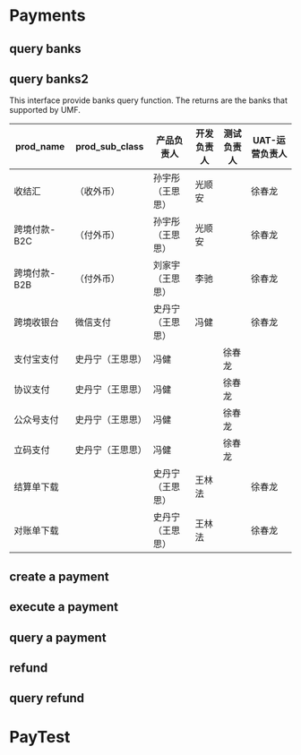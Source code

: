 # Payments


## query banks


## query banks2
This interface provide banks query function. The returns are the banks that supported by UMF.

prod_name | prod_sub_class | 产品负责人 | 开发负责人 | 测试负责人 | UAT-运营负责人
------- | ------- | ------- | ------- | ------- | -------
收结汇 | （收外币） | 孙宇彤（王思思） | 光顺安 |  | 徐春龙
跨境付款-B2C | （付外币） | 孙宇彤（王思思） | 光顺安 |  | 徐春龙
跨境付款-B2B | （付外币） | 刘家宇（王思思） | 李驰 |  | 徐春龙
跨境收银台 | 微信支付 | 史丹宁（王思思） | 冯健 |  | 徐春龙
 | 支付宝支付 | 史丹宁（王思思） | 冯健 |  | 徐春龙
 | 协议支付 | 史丹宁（王思思） | 冯健 |  | 徐春龙
 | 公众号支付 | 史丹宁（王思思） | 冯健 |  | 徐春龙
 | 立码支付 | 史丹宁（王思思） | 冯健 |  | 徐春龙
结算单下载 |  | 史丹宁（王思思） | 王林法 |  | 徐春龙
对账单下载 |  | 史丹宁（王思思） | 王林法 |  | 徐春龙



## create a payment


## execute a payment



## query a payment



## refund



## query refund


# PayTest





